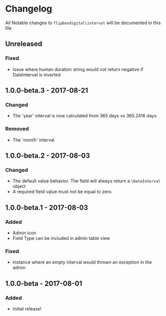 # Changelog
All Notable changes to `flipboxdigital\interval` will be documented in this file

## Unreleased
### Fixed
- Issue where human duration string would not return negative if DateInterval is inverted

## 1.0.0-beta.3 - 2017-08-21
### Changed
- The 'year' interval is now calculated from 365 days vs 365.2416 days

### Removed
- The 'month' interval

## 1.0.0-beta.2 - 2017-08-03
### Changed
- The default value behavior.  The field will always return a `\DateInterval` object
- A required field value must not be equal to zero.

## 1.0.0-beta.1 - 2017-08-03
### Added
- Admin icon
- Field Type can be included in admin table view

### Fixed
- Instance where an empty interval would thrown an exception in the admin

## 1.0.0-beta - 2017-08-01
### Added
- Initial release!